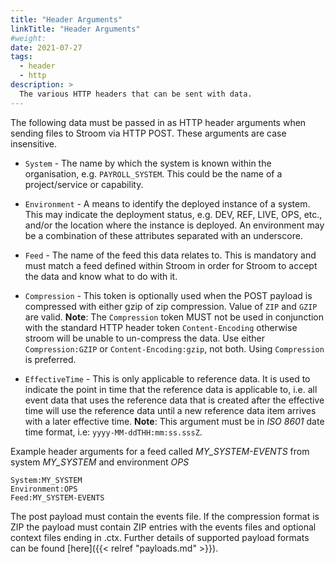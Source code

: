 ```yaml
---
title: "Header Arguments"
linkTitle: "Header Arguments"
#weight:
date: 2021-07-27
tags:
  - header
  - http
description: >
  The various HTTP headers that can be sent with data.
---
```


The following data must be passed in as HTTP header arguments when sending files to Stroom via HTTP POST. These arguments are case insensitive.

* `System` - The name by which the system is known within the organisation, e.g. `PAYROLL_SYSTEM`. This could be the name of a project/service or capability.

* `Environment` - A means to identify the deployed instance of a system. This may indicate the deployment status, e.g. DEV, REF, LIVE, OPS, etc., and/or the location where the instance is deployed. An environment may be a combination of these attributes separated with an underscore.

* `Feed` - The name of the feed this data relates to. This is mandatory and must match a feed defined within Stroom in order for Stroom to accept the data and know what to do with it.

* `Compression` - This token is optionally used when the POST payload is compressed with either gzip of zip compression. Value of `ZIP` and `GZIP` are valid. **Note**: The `Compression` token MUST not be used in conjunction with the standard HTTP header token `Content-Encoding` otherwise stroom will be unable to un-compress the data. Use either `Compression:GZIP` or `Content-Encoding:gzip`, not both. Using `Compression` is preferred.

* `EffectiveTime` - This is only applicable to reference data. It is used to indicate the point in time that the reference data is applicable to, i.e. all event data that uses the reference data that is created after the effective time will use the reference data until a new reference data item arrives with a later effective time. **Note**: This argument must be in _ISO 8601_ date time format, i.e: `yyyy-MM-ddTHH:mm:ss.sssZ`.

Example header arguments for a feed called _MY_SYSTEM-EVENTS_ from system _MY_SYSTEM_ and environment _OPS_

```text
System:MY_SYSTEM
Environment:OPS
Feed:MY_SYSTEM-EVENTS
```

The post payload must contain the events file. If the compression format is ZIP the payload must contain ZIP entries with the events files and optional context files ending in .ctx. Further details of supported payload formats can be found [here]({{< relref "payloads.md" >}}).
